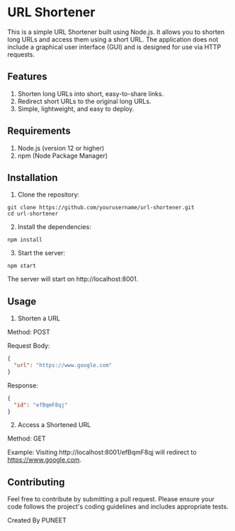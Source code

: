 # URL Shortener
This is a simple URL Shortener built using Node.js. It allows you to shorten long URLs and access them using a short URL. The application does not include a graphical user interface (GUI) and is designed for use via HTTP requests.

## Features
1. Shorten long URLs into short, easy-to-share links.
2. Redirect short URLs to the original long URLs.
3. Simple, lightweight, and easy to deploy.

## Requirements
1. Node.js (version 12 or higher)
2. npm (Node Package Manager)

## Installation
1. Clone the repository:
```
git clone https://github.com/yourusername/url-shortener.git
cd url-shortener
```

2. Install the dependencies:
```
npm install
```

3. Start the server:
```
npm start
```

The server will start on http://localhost:8001.

## Usage
1. Shorten a URL
   
Method: POST

Request Body:
```json
{
  "url": "https://www.google.com"
}
```

Response:
```json
{
  "id": "efBqmF8qj"
}
```

2. Access a Shortened URL
   
Method: GET

Example:
Visiting http://localhost:8001/efBqmF8qj will redirect to https://www.google.com.

## Contributing
Feel free to contribute by submitting a pull request. Please ensure your code follows the project's coding guidelines and includes appropriate tests.


Created By PUNEET
